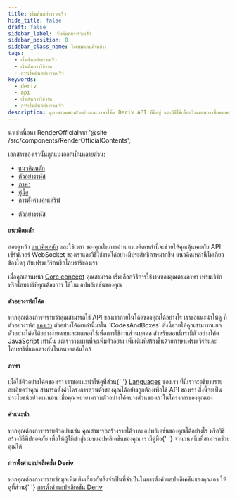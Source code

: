 ```yaml
---
title: เริ่มต้นอย่างรวดเร็ว
hide_title: false
draft: false
sidebar_label: เริ่มต้นอย่างรวดเร็ว
sidebar_position: 0
sidebar_class_name: ไอเทมแถบด้านข้าง
tags:
  - เริ่มต้นอย่างรวดเร็ว
  - เริ่มต้นการใช้งาน
  - การเริ่มต้นอย่างรวดเร็ว
keywords:
  - deriv
  - api
  - เริ่มต้นการใช้งาน
  - การเริ่มต้นอย่างรวดเร็ว
description: ดูภาพรวมของตัวอย่างและภาษาโค้ด Deriv API ที่มีอยู่ และวิธีใช้เพื่อสร้างแอพการซื้อขายของคุณ
---
```


นำเข้าเนื้อหา RenderOfficialจาก '@site /src/components/RenderOfficialContents';

เอกสารของเรานั้นถูกแบ่งออกเป็นหลายส่วน:

<RenderOfficialContents>
  <ul>
    <li>
      <a href='category/core-concepts'>แนวคิดหลัก</a>
    </li>
    <li>
      <a href='category/code-examples'>ตัวอย่างรหัส</a>
    </li>
    <li>
      <a href='category/languages'>ภาษา</a>
    </li>
    <li>
      <a href='category/guides'>คู่มือ</a>
    </li>
    <li>
      <a href='setting-up-a-deriv-application'>การตั้งค่าแอพเดริฟ</a>
    </li>
  </ul>
  <ul>
    <li>
      <a href='category/code-examples'>ตัวอย่างรหัส</a>
    </li>
  </ul>
</RenderOfficialContents>

<RenderOfficialContents>
  <h4>แนวคิดหลัก</h4>
</RenderOfficialContents>

<RenderOfficialContents>
  <p>
    ลองดูหน้า <a href='/docs/category/core-concepts'>แนวคิดหลัก</a> และใช้เวลา
    ของคุณในการอ่าน แนวคิดเหล่านี้จะช่วยให้คุณคุ้นเคยกับ API เซิร์ฟเวอร์ WebSocket
    ของเราและวิธีใช้งานได้อย่างมีประสิทธิภาพมากขึ้น แนวคิดเหล่านี้ไม่เกี่ยวข้องใดๆ กับเฟรมเวิร์กหรือไลบรารีของเรา
  </p>
</RenderOfficialContents>

<RenderOfficialContents>
  <p>
    เมื่อคุณอ่านหน้า <a href='/docs/category/core-concepts'>Core concept</a> คุณสามารถ
    เริ่มเลือกวิธีการใช้งานของคุณตามภาษา เฟรมเวิร์ก หรือไลบรารีที่คุณต้องการ
    ใช้ในแอปพลิเคชันของคุณ
  </p>
</RenderOfficialContents>

<h4>ตัวอย่างรหัสโค้ด</h4>

<p>
  หากคุณต้องการทราบว่าคุณสามารถใช้ API ของเราภายในโค้ดของคุณได้อย่างไร เราขอแนะนำให้ดู
  ที่ตัวอย่างรหัส <a href='/docs/category/code-examples'>ของเรา</a> ตัวอย่างโค้ดเหล่านี้มาใน
  `CodesAndBoxes` สิ่งนี้ช่วยให้คุณสามารถแยกตัวอย่างโค้ดได้อย่างง่ายดายและทดลองใช้เพื่อการใช้งานส่วนบุคคล
 สำหรับตอนนี้เรามีตัวอย่างโค้ด JavaScript เท่านั้น แต่เราวางแผนที่จะเพิ่มตัวอย่าง
  เพิ่มเติมที่สร้างขึ้นด้วยภาษาเฟรมเวิร์กและไลบรารีที่แตกต่างกันในอนาคตอันใกล้
</p>

<RenderOfficialContents>
  <h4>ภาษา</h4>
</RenderOfficialContents>

<RenderOfficialContents>
  <p>
    เมื่อใช้ตัวอย่างโค้ดของเรา เราขอแนะนำให้ดูที่ส่วน{' '}
    <a href='/docs/category/languages'>Languages</a> ของเรา ที่นี่เราจะอธิบายรายละเอียดว่าคุณ
    สามารถตั้งค่าโครงการส่วนตัวของคุณได้อย่างถูกต้องเพื่อใช้ API ของเรา สิ่งนี้จะเป็นประโยชน์อย่างแน่นอน
    เมื่อคุณพยายามรวมตัวอย่างโค้ดบางส่วนของเราในโครงการของคุณเอง
  </p>
</RenderOfficialContents>

<RenderOfficialContents>
  <h4>คำแนะนำ</h4>
</RenderOfficialContents>

<RenderOfficialContents>
  <p>
    หากคุณต้องการทราบตัวอย่างเช่น คุณสามารถสร้างรายได้จากแอปพลิเคชันของคุณได้อย่างไร หรือวิธีสร้างวิธีที่ปลอดภัย
    เพื่อให้ผู้ใช้เข้าสู่ระบบแอปพลิเคชันของคุณ เรามีคู่มือ{' '}
    <a href='/docs/category/guides'></a> จำนวนหนึ่งที่สามารถช่วยคุณได้
  </p>
</RenderOfficialContents>

<RenderOfficialContents>
  <h4>การตั้งค่าแอปพลิเคชั่น Deriv</h4>
</RenderOfficialContents>

<RenderOfficialContents>
  <p>
    หากคุณต้องการทราบข้อมูลเพิ่มเติมเกี่ยวกับสิ่งจำเป็นที่จำเป็นในการตั้งค่าแอปพลิเคชันของคุณเอง
    ให้ดูที่ส่วน{' '}
    <a href='/docs/setting-up-a-deriv-application'>การตั้งค่าแอปพลิเคชัน Deriv</a>
  </p>
</RenderOfficialContents>
